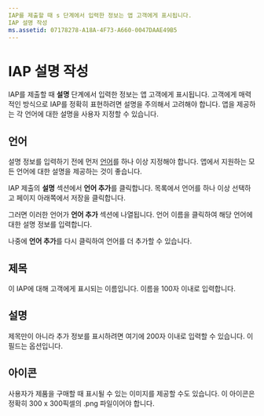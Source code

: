 ```yaml
---
IAP를 제출할 때 s 단계에서 입력한 정보는 앱 고객에게 표시됩니다.
IAP 설명 작성
ms.assetid: 07178278-A18A-4F73-A660-0047DAAE49B5
---
```


# IAP 설명 작성


IAP를 제출할 때 **설명** 단계에서 입력한 정보는 앱 고객에게 표시됩니다. 고객에게 매력적인 방식으로 IAP를 정확히 표현하려면 설명을 주의해서 고려해야 합니다. 앱을 제공하는 각 언어에 대한 설명을 사용자 지정할 수 있습니다.

## 언어


설명 정보를 입력하기 전에 먼저 [언어](supported-languages.md)를 하나 이상 지정해야 합니다. 앱에서 지원하는 모든 언어에 대한 설명을 제공하는 것이 좋습니다.

IAP 제출의 **설명** 섹션에서 **언어 추가**를 클릭합니다. 목록에서 언어를 하나 이상 선택하고 페이지 아래쪽에서 저장을 클릭합니다.

그러면 이러한 언어가 **언어 추가** 섹션에 나열됩니다. 언어 이름을 클릭하여 해당 언어에 대한 설명 정보를 입력합니다.

나중에 **언어 추가**를 다시 클릭하여 언어를 더 추가할 수 있습니다.

## 제목


이 IAP에 대해 고객에게 표시되는 이름입니다. 이름을 100자 이내로 입력합니다.

## 설명


제목만이 아니라 추가 정보를 표시하려면 여기에 200자 이내로 입력할 수 있습니다. 이 필드는 옵션입니다.

## 아이콘


사용자가 제품을 구매할 때 표시될 수 있는 이미지를 제공할 수도 있습니다. 이 아이콘은 정확히 300 x 300픽셀의 .png 파일이어야 합니다.

 

 






<!--HONumber=Mar16_HO1-->


